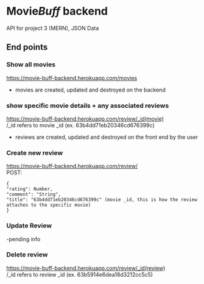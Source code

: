 # Movie*Buff* backend
API for project 3 (MERN), JSON Data

## End points
### Show all movies
https://movie-buff-backend.herokuapp.com/movies
- movies are created, updated and destroyed on the backend

### show specific movie details + any associated reviews
https://movie-buff-backend.herokuapp.com/review/_id(movie) <br>
/_id refers to movie _id (ex. 63b4dd71eb20346cd676399c) 
- reviews are created, updated and destroyed on the front end by the user

### Create new review
https://movie-buff-backend.herokuapp.com/review/ <br>
POST:
``` 
{ 
"rating": Number,
"comment": "String",
"title": "63b4dd71eb20346cd676399c" (movie _id, this is how the review attaches to the specific movie)
} 
```

### Update Review
-pending info


### Delete review
https://movie-buff-backend.herokuapp.com/review/_id(review) <br>
/_id refers to review _id (ex. 63b5914e6dea18d3212cc5c5) 

